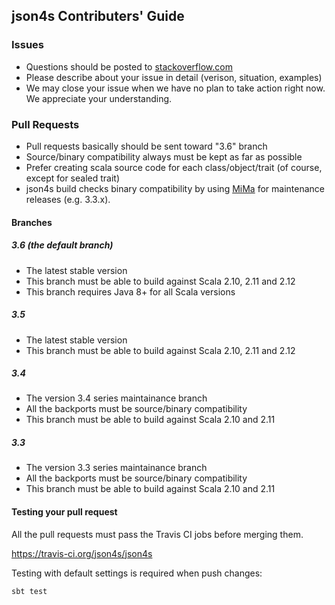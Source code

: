 ## json4s Contributers' Guide

### Issues

- Questions should be posted to [stackoverflow.com](http://stackoverflow.com/questions/tagged/json4s)
- Please describe about your issue in detail (verison, situation, examples)
- We may close your issue when we have no plan to take action right now. We appreciate your understanding.

### Pull Requests

- Pull requests basically should be sent toward "3.6" branch
- Source/binary compatibility always must be kept as far as possible
- Prefer creating scala source code for each class/object/trait (of course, except for sealed trait)
- json4s build checks binary compatibility by using [MiMa](https://github.com/typesafehub/migration-manager/wiki/Sbt-plugin) for maintenance releases (e.g. 3.3.x).

#### Branches

##### 3.6 (the default branch)

- The latest stable version
- This branch must be able to build against Scala 2.10, 2.11 and 2.12
- This branch requires Java 8+ for all Scala versions

##### 3.5

- The latest stable version
- This branch must be able to build against Scala 2.10, 2.11 and 2.12

##### 3.4

- The version 3.4 series maintainance branch
- All the backports must be source/binary compatibility
- This branch must be able to build against Scala 2.10 and 2.11

##### 3.3

- The version 3.3 series maintainance branch
- All the backports must be source/binary compatibility
- This branch must be able to build against Scala 2.10 and 2.11

#### Testing your pull request

All the pull requests must pass the Travis CI jobs before merging them.

https://travis-ci.org/json4s/json4s

Testing with default settings is required when push changes:

```sh
sbt test
```

